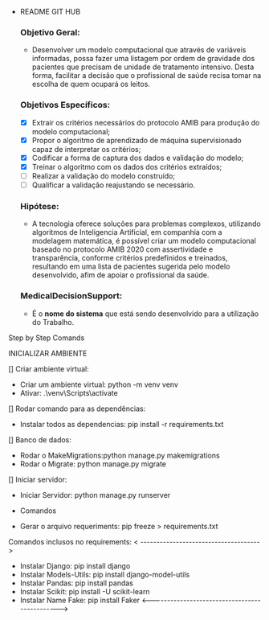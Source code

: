- README GIT HUB
    
    ### Objetivo Geral:
    
    - Desenvolver um modelo computacional que através de variáveis informadas, possa fazer uma listagem por ordem de gravidade dos pacientes que precisam de unidade de tratamento intensivo. Desta forma, facilitar a decisão que o profissional de saúde  recisa tomar na escolha de quem ocupará os leitos.
    
    ### Objetivos Específicos:
    
    - [X]  Extrair os critérios necessários do protocolo AMIB para produção do modelo computacional;
    - [X]  Propor o algoritmo de aprendizado de máquina supervisionado capaz de interpretar
    os critérios;
    - [X]  Codificar a forma de captura dos dados e validação do modelo;
    - [X]  Treinar o algoritmo com os dados dos critérios extraídos;
    - [ ]  Realizar a validação do modelo construído;
    - [ ]  Qualificar a validação reajustando se necessário.
    
    ### Hipótese:
    
    - A tecnologia oferece soluções para problemas complexos, utilizando algoritmos de Inteligencia Artificial, em companhia com a modelagem matemática, é possível criar um modelo computacional baseado no protocolo AMIB 2020 com assertividade e  transparência, conforme critérios predefinidos e treinados, resultando em uma lista de pacientes sugerida pelo modelo desenvolvido, afim de apoiar o profissional da saúde.
    
    ### **MedicalDecisionSupport**:
    
    - É o **nome do sistema** que está sendo desenvolvido para a utilização do Trabalho.


Step by Step Comands

INICIALIZAR AMBIENTE

[] Criar ambiente virtual: 
* Criar um ambiente virtual: python -m venv venv
* Ativar: .\venv\Scripts\activate

[] Rodar comando para as dependências:
* Instalar todos as dependencias: pip install -r requirements.txt

[] Banco de dados:
* Rodar o MakeMigrations:python manage.py makemigrations
* Rodar o Migrate: python manage.py migrate

[] Iniciar servidor:
* Iniciar Servidor: python manage.py runserver

- Comandos
* Gerar o arquivo requeriments: pip freeze > requirements.txt

Comandos inclusos no requirements:
< ------------------------------------->
* Instalar Django: pip install django
* Instalar Models-Utils: pip install django-model-utils
* Instalar Pandas: pip install pandas
* Instalar Scikit: pip install -U scikit-learn
* Instalar Name Fake: pip install Faker 
<---------------------------------------------->
